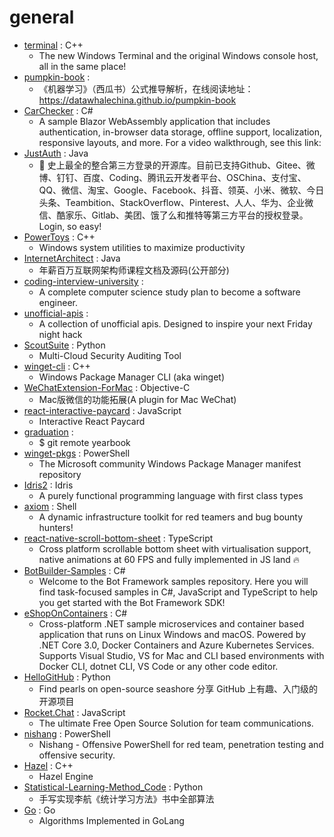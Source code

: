 # general
- [terminal](https://github.com/microsoft/terminal) : C++
  - The new Windows Terminal and the original Windows console host, all in the same place!
- [pumpkin-book](https://github.com/datawhalechina/pumpkin-book) : 
  - 《机器学习》（西瓜书）公式推导解析，在线阅读地址：https://datawhalechina.github.io/pumpkin-book
- [CarChecker](https://github.com/SteveSandersonMS/CarChecker) : C#
  - A sample Blazor WebAssembly application that includes authentication, in-browser data storage, offline support, localization, responsive layouts, and more. For a video walkthrough, see this link:
- [JustAuth](https://github.com/justauth/JustAuth) : Java
  - 💯 史上最全的整合第三方登录的开源库。目前已支持Github、Gitee、微博、钉钉、百度、Coding、腾讯云开发者平台、OSChina、支付宝、QQ、微信、淘宝、Google、Facebook、抖音、领英、小米、微软、今日头条、Teambition、StackOverflow、Pinterest、人人、华为、企业微信、酷家乐、Gitlab、美团、饿了么和推特等第三方平台的授权登录。 Login, so easy!
- [PowerToys](https://github.com/microsoft/PowerToys) : C++
  - Windows system utilities to maximize productivity
- [InternetArchitect](https://github.com/bjmashibing/InternetArchitect) : Java
  - 年薪百万互联网架构师课程文档及源码(公开部分)
- [coding-interview-university](https://github.com/jwasham/coding-interview-university) : 
  - A complete computer science study plan to become a software engineer.
- [unofficial-apis](https://github.com/Rolstenhouse/unofficial-apis) : 
  - A collection of unofficial apis. Designed to inspire your next Friday night hack
- [ScoutSuite](https://github.com/nccgroup/ScoutSuite) : Python
  - Multi-Cloud Security Auditing Tool
- [winget-cli](https://github.com/microsoft/winget-cli) : C++
  - Windows Package Manager CLI (aka winget)
- [WeChatExtension-ForMac](https://github.com/MustangYM/WeChatExtension-ForMac) : Objective-C
  - Mac版微信的功能拓展(A plugin for Mac WeChat)
- [react-interactive-paycard](https://github.com/jasminmif/react-interactive-paycard) : JavaScript
  - Interactive React Paycard
- [graduation](https://github.com/education/graduation) : 
  - $ git remote <graduation> yearbook
- [winget-pkgs](https://github.com/microsoft/winget-pkgs) : PowerShell
  - The Microsoft community Windows Package Manager manifest repository
- [Idris2](https://github.com/idris-lang/Idris2) : Idris
  - A purely functional programming language with first class types
- [axiom](https://github.com/pry0cc/axiom) : Shell
  - A dynamic infrastructure toolkit for red teamers and bug bounty hunters!
- [react-native-scroll-bottom-sheet](https://github.com/rgommezz/react-native-scroll-bottom-sheet) : TypeScript
  - Cross platform scrollable bottom sheet with virtualisation support, native animations at 60 FPS and fully implemented in JS land 🔥
- [BotBuilder-Samples](https://github.com/microsoft/BotBuilder-Samples) : C#
  - Welcome to the Bot Framework samples repository. Here you will find task-focused samples in C#, JavaScript and TypeScript to help you get started with the Bot Framework SDK!
- [eShopOnContainers](https://github.com/dotnet-architecture/eShopOnContainers) : C#
  - Cross-platform .NET sample microservices and container based application that runs on Linux Windows and macOS. Powered by .NET Core 3.0, Docker Containers and Azure Kubernetes Services. Supports Visual Studio, VS for Mac and CLI based environments with Docker CLI, dotnet CLI, VS Code or any other code editor.
- [HelloGitHub](https://github.com/521xueweihan/HelloGitHub) : Python
  - Find pearls on open-source seashore 分享 GitHub 上有趣、入门级的开源项目
- [Rocket.Chat](https://github.com/RocketChat/Rocket.Chat) : JavaScript
  - The ultimate Free Open Source Solution for team communications.
- [nishang](https://github.com/samratashok/nishang) : PowerShell
  - Nishang - Offensive PowerShell for red team, penetration testing and offensive security.
- [Hazel](https://github.com/TheCherno/Hazel) : C++
  - Hazel Engine
- [Statistical-Learning-Method_Code](https://github.com/Dod-o/Statistical-Learning-Method_Code) : Python
  - 手写实现李航《统计学习方法》书中全部算法
- [Go](https://github.com/TheAlgorithms/Go) : Go
  - Algorithms Implemented in GoLang
